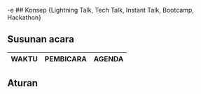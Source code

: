 -e ## Konsep
 {Lightning Talk, Tech Talk, Instant Talk, Bootcamp, Hackathon}
 ## Susunan acara
 | WAKTU | PEMBICARA | AGENDA |
 |---------|------------|-----------|
 
 ## Aturan

